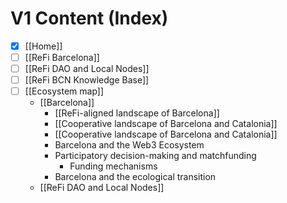 # V1 Content (Index)

- [x] [[Home]]
- [ ] [[ReFi Barcelona]]
- [ ] [[ReFi DAO and Local Nodes]]
- [ ] [[ReFi BCN Knowledge Base]]
- [ ] [[Ecosystem map]]
	- [[Barcelona]]
		-  [[ReFi-aligned landscape of Barcelona]]
		- [[Cooperative landscape of Barcelona and Catalonia]]
		- [[Cooperative landscape of Barcelona and Catalonia]]
		- Barcelona and the Web3 Ecosystem
		- Participatory decision-making and matchfunding
			- Funding mechanisms
		- Barcelona and the ecological transition
	- [[ReFi DAO and Local Nodes]]